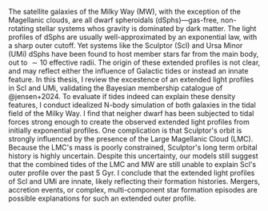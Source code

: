The satellite galaxies of the Milky Way (MW), with the exception of the Magellanic clouds, are all dwarf spheroidals (dSphs)—gas-free, non-rotating stellar systems whos gravity is dominated by dark matter. The light profiles of dSphs are usually well-approximated by an exponential law, with a sharp outer cutoff. Yet systems like the Sculptor (Scl) and Ursa Minor (UMi) dSphs have been found to host member stars far from the main body, out to $\sim10$ effective radii.  The origin of these extended profiles is not clear, and may reflect either the influence of Galactic tides or instead an innate feature. In this thesis, I review the excestence of an extended light profiles in Scl and UMi, validating the Bayesian membership catalogue of @jensen+2024. To evaluate if tides indeed can explain these density features, I conduct idealized N-body simulation of both galaxies in the tidal field of the Milky Way. I find that neigher dwarf has been subjected to tidal forces strong enough to create the observed extended light profiles from initially exponential profiles. One complication is that Sculptor's orbit is strongly influenced by the presence of the Large Magellanic Cloud (LMC). Because the LMC's mass is poorly constrained, Sculptor's long term orbital history is highly uncertain. Despite this uncertainty, our models still suggest that the combined tides of the LMC and MW are still unable to explain Scl's outer profile over the past 5 Gyr.  I conclude that the extended light profiles of Scl and UMi are innate, likely reflecting their formation histories. Mergers, accretion events, or complex, multi-component star formation episodes are possible explanations for such an extended outer profile.